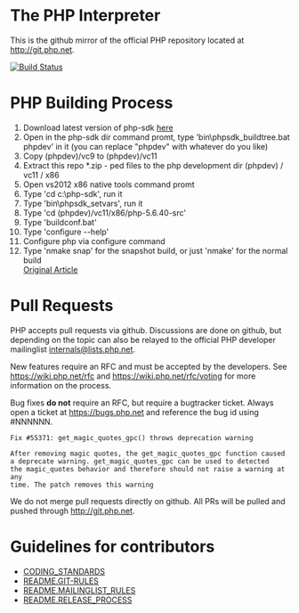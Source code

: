 The PHP Interpreter
===================

This is the github mirror of the official PHP repository located at
http://git.php.net.

[![Build Status](https://secure.travis-ci.org/php/php-src.png?branch=master)](http://travis-ci.org/php/php-src)


  PHP Building Process
=======================
1. Download latest version of php-sdk <a href="http://windows.php.net/downloads/php-sdk/">here</a>
2. Open in the php-sdk dir command promt, type 'bin\phpsdk_buildtree.bat phpdev' in it (you can replace "phpdev" with whatever do you like)
3. Copy (phpdev)/vc9 to (phpdev)/vc11
4. Extract this repo *.zip - ped files to the php development dir (phpdev) / vc11 / x86
5. Open vs2012 x86 native tools command promt
6. Type 'cd c:\php-sdk', run it
7. Type 'bin\phpsdk_setvars', run it
8. Type 'cd (phpdev)/vc11/x86/php-5.6.40-src'
9. Type 'buildconf.bat'
10. Type 'configure --help'
11. Configure php via configure command
12. Type 'nmake snap' for the snapshot build, or just 'nmake' for the normal build
<br><a href="https://wiki.php.net/internals/windows/stepbystepbuild"> Original Article </a>

Pull Requests
=============
PHP accepts pull requests via github. Discussions are done on github, but
depending on the topic can also be relayed to the official PHP developer
mailinglist internals@lists.php.net.

New features require an RFC and must be accepted by the developers.
See https://wiki.php.net/rfc and https://wiki.php.net/rfc/voting for more
information on the process.

Bug fixes **do not** require an RFC, but require a bugtracker ticket. Always
open a ticket at https://bugs.php.net and reference the bug id using #NNNNNN.

    Fix #55371: get_magic_quotes_gpc() throws deprecation warning

    After removing magic quotes, the get_magic_quotes_gpc function caused
    a deprecate warning. get_magic_quotes_gpc can be used to detected
    the magic_quotes behavior and therefore should not raise a warning at any
    time. The patch removes this warning

We do not merge pull requests directly on github. All PRs will be
pulled and pushed through http://git.php.net.


Guidelines for contributors
===========================
- [CODING_STANDARDS](/CODING_STANDARDS)
- [README.GIT-RULES](/README.GIT-RULES)
- [README.MAILINGLIST_RULES](/README.MAILINGLIST_RULES)
- [README.RELEASE_PROCESS](/README.RELEASE_PROCESS)

